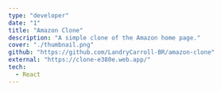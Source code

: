 ```yaml
---
type: "developer"
date: "1"
title: "Amazon Clone"
description: "A simple clone of the Amazon home page."
cover: "./thumbnail.png"
github: "https://github.com/LandryCarroll-BR/amazon-clone"
external: "https://clone-e380e.web.app/"
tech:
  - React
---
```


